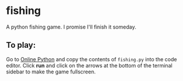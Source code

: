 # fishing
A python fishing game. I promise I'll finish it someday.

## To play:
Go to <a href="https://www.online-python.com/">Online Python</a> and copy the contents of `fishing.py` into the code editor. Click **run** and click on the arrows at the bottom of the terminal sidebar to make the game fullscreen.
